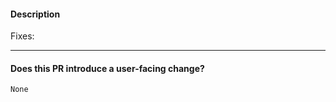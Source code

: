 <!--
Thank you for contributing! Please remember to:

- Read our contributing guidelines: https://github.com/containers/podman/blob/main/CONTRIBUTING.md#submitting-pull-requests
- Sign your commits with your real name. You can amend previous commits with `git commit -s --amend`.
-->

#### Description
<!-- Provide a clear summary of your changes and why they are needed. -->

Fixes:
<!--
Link to the issue(s) this Pull Request addresses.
- If it fixes a single issue, use:
    Fixes: #00000
    Fixes: https://github.com/containers/common/issues/00000
    Fixes: https://issues.redhat.com/browse/RHEL-00000
    Fixes: RHEL-00000
- If it fixes multiple issues, use commas:
    Fixes: #00000, #00001, #0002
    Fixes: https://github.com/containers/common/issues/00000, https://github.com/containers/common/issues/00001
    Fixes: https://issues.redhat.com/browse/RHEL-00000, https://issues.redhat.com/browse/RHEL-00001
    Fixes: RHEL-00000, RHEL-00001
- If there is no related issue, you can leave this section blank.
-->

---

#### Does this PR introduce a user-facing change?
<!--
- If no, enter "None" in the `release-note` block below.
- If yes, enter a release note.
- If the change requires user action, add "action required" to the release note.

For details on writing release notes, see: https://git.k8s.io/community/contributors/guide/release-notes.md
-->
```release-note
None
```

